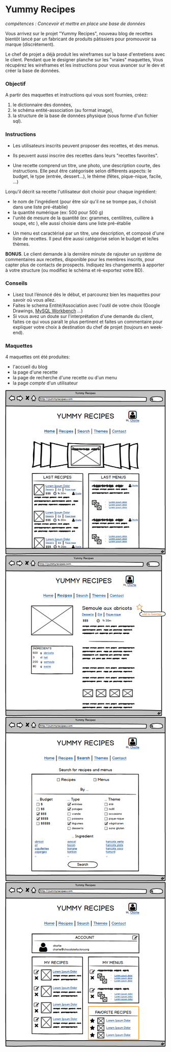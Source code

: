 # Yummy Recipes
*compétences : Concevoir et mettre en place une base de données*

Vous arrivez sur le projet "Yummy Recipes", nouveau blog de recettes bientôt lancé par un fabricant de produits pâtissiers pour promouvoir sa marque (discrètement).  

Le chef de projet a déjà produit les wireframes sur la base d'entretiens avec le client. Pendant que le designer planche sur les "vraies" maquettes, Vous récupérez les wireframes et les instructions pour vous avancer sur le dev et créer la base de données.  

### Objectif
A partir des maquettes et instructions qui vous sont fournies, créez:
1. le dictionnaire des données,
2. le schéma entité-association (au format image),
3. la structure de la base de données physique (sous forme d'un fichier sql).


### Instructions

* Les utilisateurs inscrits peuvent proposer des recettes, et des menus.

* Ils peuvent aussi inscrire des recettes dans leurs "recettes favorites".

* Une recette comprend un titre, une photo, une description courte, des instructions.
Elle peut être catégorisée selon différents aspects: le budget, le type (entrée, dessert...), le thème (fêtes, pique-nique, facile, ...)  

Lorqu'il décrit sa recette l'utilisateur doit choisir pour chaque ingrédient:
- le nom de l'ingrédient (pour être sûr qu'il ne se trompe pas, il choisit dans une liste pré-établie)
- la quantité numérique (ex: 500 pour 500 g)
- l'unité de mesure de la quantité (ex: grammes, centilitres, cuillère à soupe, etc ), elle aussi choisie dans une liste pré-établie

* Un menu est caractérisé par un titre, une description, et composé d'une liste de recettes. Il peut être aussi catégorisé selon le budget et le/les thèmes.

**BONUS**. Le client demande à la dernière minute de rajouter un système de commentaires aux recettes, disponible pour les membres inscrits, pour capter plus de contacts de prospects. Indiquez les changements à apporter à votre structure (ou modifiez le schéma et ré-exportez votre BD).

### Conseils
* Lisez tout l’énoncé dès le début, et parcourez bien les maquettes pour savoir où vous allez.
* Faites le schema Entité/Association avec l'outil de votre choix (Google Drawings, [MySQL Workbench](https://www.mysql.com/products/workbench/) ...)  
* Si vous avez un doute sur l'interprétation d'une demande du client, faites ce qui vous paraît le plus pertinent et faites un commentaire pour expliquer votre choix à destination du chef de projet (toujours en week-end).

### Maquettes
4 maquettes ont été produites:  
* l'accueil du blog
* la page d'une recette
* la page de recherche d'une recette ou d'un menu
* la page *compte* d'un utilisateur

![accueil du blog](docs/accueil.png)
![page d'une recette](docs/recette.png)
![page de recherche d'une recette ou d'un menu](docs/search.png)
![page compte d'un utilisateur](docs/compte.png)
